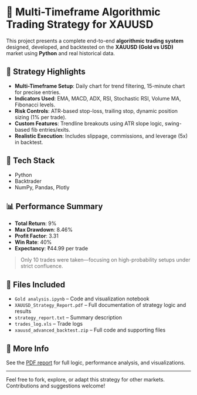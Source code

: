 # 🧠 Multi-Timeframe Algorithmic Trading Strategy for XAUUSD

This project presents a complete end-to-end **algorithmic trading system** designed, developed, and backtested on the **XAUUSD (Gold vs USD)** market using **Python** and real historical data.

## 📌 Strategy Highlights
- **Multi-Timeframe Setup**: Daily chart for trend filtering, 15-minute chart for precise entries.
- **Indicators Used**: EMA, MACD, ADX, RSI, Stochastic RSI, Volume MA, Fibonacci levels.
- **Risk Controls**: ATR-based stop-loss, trailing stop, dynamic position sizing (1% per trade).
- **Custom Features**: Trendline breakouts using ATR slope logic, swing-based fib entries/exits.
- **Realistic Execution**: Includes slippage, commissions, and leverage (5x) in backtest.

## 💼 Tech Stack
- Python
- Backtrader
- NumPy, Pandas, Plotly

## 📊 Performance Summary
- **Total Return**: 9%
- **Max Drawdown**: 8.46%
- **Profit Factor**: 3.31
- **Win Rate**: 40%
- **Expectancy**: ₹44.99 per trade

> Only 10 trades were taken—focusing on high-probability setups under strict confluence.

## 📁 Files Included
- `Gold analysis.ipynb` – Code and visualization notebook
- `XAUUSD_Strategy_Report.pdf` – Full documentation of strategy logic and results
- `strategy_report.txt` – Summary description
- `trades_log.xls` – Trade logs
- `xauusd_advanced_backtest.zip` – Full code and supporting files

## 🔗 More Info
See the [PDF report](./XAUUSD_Strategy_Report.pdf) for full logic, performance analysis, and visualizations.

---

Feel free to fork, explore, or adapt this strategy for other markets. Contributions and suggestions welcome!
